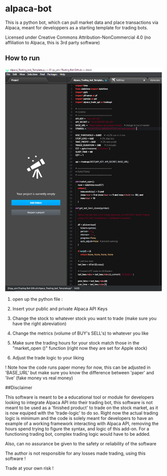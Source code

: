 # alpaca-bot
This is a python bot, which can pull market data and place transactions via Alpaca, meant for developpers as a starting template for trading bots.

Licensed under Creative Commons Attribution-NonCommercial 4.0 (no affiliation to Alpaca, this is 3rd party software)

## How to run 


![App Screenshot failed to load](https://github.com/rutgervanweehaeghe/alpaca-bot/blob/main/alpacabot_1.png)


1. open up the python file :


2. Insert your public and private Alpaca API Keys

3. Change the stock to whatever stock you want to trade (make sure you have the right abreviation)

4. Change the metrics (volume of BUY's SELL's) to whatever you like

5. Make sure the trading hours for your stock match those in the "market_open ()" function (right now they are set for Apple stock)

6. Adjust the trade logic to your liking

! Note how the code runs paper money for now, this can be adjusted in 'BASE_URL' but make sure you know the difference between 'paper' and 'live' (fake money vs real money)

##Disclaimer

This software is meant to be a educational tool or module for developers looking to integrate Alpaca API into their trading bot, this software is not meant to be used as a 'finished product' to trade on the stock market, as it is now equiped with the 'trade-logic' to do so.
Right now the actual trading logic is minimum and the code is solely meant for developers to have an example of a working framework interacting with Alpaca API, removing the hours spend trying to figure the syntax, and logic of this add-on.
For a functioning trading bot, complex trading logic would have to be added. 

Also, can no assurance be given to the safety or reliability of the software

The author is not responsible for any losses made trading, using this software ! 

Trade at your own risk !

